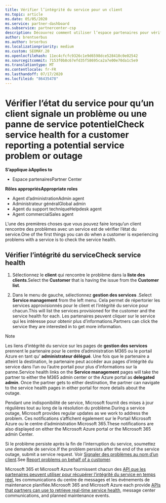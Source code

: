 ```yaml
---
title: Vérifier l’intégrité du service pour un client
ms.topic: article
ms.date: 05/05/2020
ms.service: partner-dashboard
ms.subservice: partnercenter-csp
description: Découvrez comment utiliser l’espace partenaires pour vérifier l’intégrité du service d’un client lorsqu’il rencontre un problème avec un service.
author: brentserbus
ms.author: brserbus
ms.localizationpriority: medium
ms.custom: SEOMAY.20
ms.openlocfilehash: 11ec4cfcfc9326c1e9d6598dce528410c0e02542
ms.sourcegitcommit: 7153f0b8c67efd35f58695ca2a7e00e70da1c5e9
ms.translationtype: MT
ms.contentlocale: fr-FR
ms.lasthandoff: 07/17/2020
ms.locfileid: "86435478"
---
```

# <a name="check-service-health-for-a-customer-reporting-a-potential-service-problem-or-outage"></a><span data-ttu-id="55a4a-103">Vérifier l’état du service pour qu’un client signale un problème ou une panne de service potentiel</span><span class="sxs-lookup"><span data-stu-id="55a4a-103">Check service health for a customer reporting a potential service problem or outage</span></span>

<span data-ttu-id="55a4a-104">**S’applique à**</span><span class="sxs-lookup"><span data-stu-id="55a4a-104">**Applies to**</span></span>

- <span data-ttu-id="55a4a-105">Espace partenaires</span><span class="sxs-lookup"><span data-stu-id="55a4a-105">Partner Center</span></span>

<span data-ttu-id="55a4a-106">**Rôles appropriés**</span><span class="sxs-lookup"><span data-stu-id="55a4a-106">**Appropriate roles**</span></span>

- <span data-ttu-id="55a4a-107">Agent d’administration</span><span class="sxs-lookup"><span data-stu-id="55a4a-107">Admin agent</span></span>
- <span data-ttu-id="55a4a-108">Administrateur général</span><span class="sxs-lookup"><span data-stu-id="55a4a-108">Global admin</span></span>
- <span data-ttu-id="55a4a-109">Agent du support technique</span><span class="sxs-lookup"><span data-stu-id="55a4a-109">Helpdesk agent</span></span>
- <span data-ttu-id="55a4a-110">Agent commercial</span><span class="sxs-lookup"><span data-stu-id="55a4a-110">Sales agent</span></span>

<span data-ttu-id="55a4a-111">L’une des premières choses que vous pouvez faire lorsqu’un client rencontre des problèmes avec un service est de vérifier l’état du service.</span><span class="sxs-lookup"><span data-stu-id="55a4a-111">One of the first things you can do when a customer is experiencing problems with a service is to check the service health.</span></span> 

## <a name="check-service-health"></a><span data-ttu-id="55a4a-112">Vérifier l’intégrité du service</span><span class="sxs-lookup"><span data-stu-id="55a4a-112">Check service health</span></span>

1. <span data-ttu-id="55a4a-113">Sélectionnez le **client** qui rencontre le problème dans la **liste des clients**.</span><span class="sxs-lookup"><span data-stu-id="55a4a-113">Select the **Customer** that is having the issue from the **Customer list**.</span></span>

2. <span data-ttu-id="55a4a-114">Dans le menu de gauche, sélectionnez **gestion des services** .</span><span class="sxs-lookup"><span data-stu-id="55a4a-114">Select **Service management** from the left menu.</span></span> <span data-ttu-id="55a4a-115">Cela permet de répertorier les services approvisionnés pour le client et l’intégrité du service pour chacun.</span><span class="sxs-lookup"><span data-stu-id="55a4a-115">This will list the services provisioned for the customer and the service health for each.</span></span> <span data-ttu-id="55a4a-116">Les partenaires peuvent cliquer sur le service qui les intéresse pour obtenir plus d’informations.</span><span class="sxs-lookup"><span data-stu-id="55a4a-116">Partners can click the service they are interested in to get more information.</span></span> 

>[!NOTE] 
> <span data-ttu-id="55a4a-117">Les liens d’intégrité du service sur les pages de **gestion des services** prennent le partenaire pour le centre d’administration M365 ou le portail Azure en tant qu' **administrateur délégué**. Une fois que le partenaire a atteint la destination, le partenaire peut accéder aux pages d’intégrité du service dans l’un ou l’autre portail pour plus d’informations sur la panne.</span><span class="sxs-lookup"><span data-stu-id="55a4a-117">Service health links on the **Service management** pages will take the partner to either the M365 admin center or the Azure portal as **delegated admin**. Once the partner gets to either destination, the partner can navigate to the service health pages in either portal for more details about the outage.</span></span>
 
<span data-ttu-id="55a4a-118">Pendant une indisponibilité de service, Microsoft fournit des mises à jour régulières tout au long de la résolution du problème.</span><span class="sxs-lookup"><span data-stu-id="55a4a-118">During a service outage, Microsoft provides regular updates as we work to address the problem.</span></span> <span data-ttu-id="55a4a-119">Ces notifications s’affichent également sur le Portail Microsoft Azure ou le centre d’administration Microsoft 365.</span><span class="sxs-lookup"><span data-stu-id="55a4a-119">These notifications are also displayed on either the Microsoft Azure portal or the Microsoft 365 admin Center.</span></span>

<span data-ttu-id="55a4a-120">Si le problème persiste après la fin de l’interruption du service, soumettez une demande de service.</span><span class="sxs-lookup"><span data-stu-id="55a4a-120">If the problem persists after the end of the service outage, submit a service request.</span></span> <span data-ttu-id="55a4a-121">Voir [Signaler des problèmes au nom d’un client](report-problems-on-behalf-of-a-customer.md).</span><span class="sxs-lookup"><span data-stu-id="55a4a-121">See [Report problems on behalf of a customer](report-problems-on-behalf-of-a-customer.md).</span></span>

<span data-ttu-id="55a4a-122">Microsoft 365 et Microsoft Azure fournissent chacun des [API que les partenaires peuvent utiliser pour récupérer l’intégrité du service en temps réel](get-automated-service-notifications-with-our-apis.md), les communications du centre de messages et les événements de maintenance planifiée.</span><span class="sxs-lookup"><span data-stu-id="55a4a-122">Microsoft 365 and Microsoft Azure each provide [APIs that partners can use to retrieve real-time service health](get-automated-service-notifications-with-our-apis.md), message center communications, and planned maintenance events.</span></span>

 

